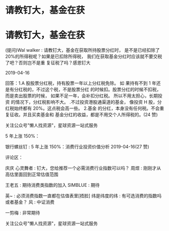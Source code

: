 # 请教钉大，基金在获

# 请教钉大，基金在获

(提问)Wal walker : 请教钉大，基金在获取所持股票分红时， 是不是已经扣除了 20%的所得税呢？如果是已扣除所得税， 我们在获取基金分红时应该就不要交税了吧？否则岂不是重 复征税了吗？感恩钉大

2019-04-16

回答：1.A 股股票分红税，持有股票一年以上分红税免除。 如 果持有不到 1 年还是有分红税的，不过这个税，不是股票分红 的时候扣。股票分红的时候不扣税，而是卖出股票的时候， 如果不足一年，会补扣分红税。 所以不用太担心，长期投资 的情况下，分红税影响不大。 .不过投资港股通渠道的基金， 像投资 H 股，分红税始终都有 20%。这点税会高一些。 2.基金 的分红，本身没有任何税。不会重复征收。并且买卖基金和 基金分红的收益，都是不用交个人所得税的。(24 赞)

关注公众号"懒人找资源"，星球资源一站式服务

5 年上涨 150%：

银行螺丝钉 : 5 年上涨 150%：消费行业投资价值分析 2019-04-16(27 赞)

评论区：

庆庆 心灵舞者 : 钉大，您给推荐一个必需消费行业指数可以吗？ 周煜 : 刚刚才从高估里面回到正常估值范围

王老五 : 期待消费类指数的加入 SIMBLUE : 期待

英~ : 必须消费指数一直都在估值表里[捂脸] 纬是纬度的纬 : 有可选消费的指数吗或者基金？ 风 : 中证消费

一剪梅 : 非常期待

关注公众号"懒人找资源"，星球资源一站式服务